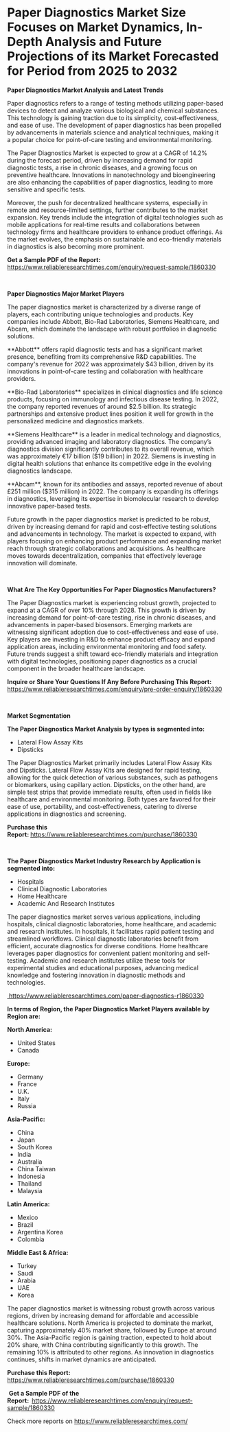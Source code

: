 <p><h1>Paper Diagnostics Market Size Focuses on Market Dynamics, In-Depth Analysis and Future Projections of its Market Forecasted for Period from 2025 to 2032</h1></p><p><strong>Paper Diagnostics Market Analysis and Latest Trends</strong></p>
<p><p>Paper diagnostics refers to a range of testing methods utilizing paper-based devices to detect and analyze various biological and chemical substances. This technology is gaining traction due to its simplicity, cost-effectiveness, and ease of use. The development of paper diagnostics has been propelled by advancements in materials science and analytical techniques, making it a popular choice for point-of-care testing and environmental monitoring.</p><p>The Paper Diagnostics Market is expected to grow at a CAGR of 14.2% during the forecast period, driven by increasing demand for rapid diagnostic tests, a rise in chronic diseases, and a growing focus on preventive healthcare. Innovations in nanotechnology and bioengineering are also enhancing the capabilities of paper diagnostics, leading to more sensitive and specific tests.</p><p>Moreover, the push for decentralized healthcare systems, especially in remote and resource-limited settings, further contributes to the market expansion. Key trends include the integration of digital technologies such as mobile applications for real-time results and collaborations between technology firms and healthcare providers to enhance product offerings. As the market evolves, the emphasis on sustainable and eco-friendly materials in diagnostics is also becoming more prominent.</p></p>
<p><strong>Get a Sample PDF of the Report:&nbsp;</strong> <a href="https://www.reliableresearchtimes.com/enquiry/request-sample/1860330?utm_campaign=2723&utm_medium=2&utm_source=Github&utm_content=ia&utm_term=03032025&utm_id=paper-diagnostics">https://www.reliableresearchtimes.com/enquiry/request-sample/1860330</a></p>
<p>&nbsp;</p>
<p><strong>Paper Diagnostics Major Market Players</strong></p>
<p><p>The paper diagnostics market is characterized by a diverse range of players, each contributing unique technologies and products. Key companies include Abbott, Bio-Rad Laboratories, Siemens Healthcare, and Abcam, which dominate the landscape with robust portfolios in diagnostic solutions.</p><p>**Abbott** offers rapid diagnostic tests and has a significant market presence, benefiting from its comprehensive R&D capabilities. The company's revenue for 2022 was approximately $43 billion, driven by its innovations in point-of-care testing and collaboration with healthcare providers.</p><p>**Bio-Rad Laboratories** specializes in clinical diagnostics and life science products, focusing on immunology and infectious disease testing. In 2022, the company reported revenues of around $2.5 billion. Its strategic partnerships and extensive product lines position it well for growth in the personalized medicine and diagnostics markets.</p><p>**Siemens Healthcare** is a leader in medical technology and diagnostics, providing advanced imaging and laboratory diagnostics. The company’s diagnostics division significantly contributes to its overall revenue, which was approximately €17 billion ($19 billion) in 2022. Siemens is investing in digital health solutions that enhance its competitive edge in the evolving diagnostics landscape.</p><p>**Abcam**, known for its antibodies and assays, reported revenue of about £251 million ($315 million) in 2022. The company is expanding its offerings in diagnostics, leveraging its expertise in biomolecular research to develop innovative paper-based tests.</p><p>Future growth in the paper diagnostics market is predicted to be robust, driven by increasing demand for rapid and cost-effective testing solutions and advancements in technology. The market is expected to expand, with players focusing on enhancing product performance and expanding market reach through strategic collaborations and acquisitions. As healthcare moves towards decentralization, companies that effectively leverage innovation will dominate.</p></p>
<p>&nbsp;</p>
<p><strong>What Are The Key Opportunities For Paper Diagnostics Manufacturers?</strong></p>
<p><p>The Paper Diagnostics market is experiencing robust growth, projected to expand at a CAGR of over 10% through 2028. This growth is driven by increasing demand for point-of-care testing, rise in chronic diseases, and advancements in paper-based biosensors. Emerging markets are witnessing significant adoption due to cost-effectiveness and ease of use. Key players are investing in R&D to enhance product efficacy and expand application areas, including environmental monitoring and food safety. Future trends suggest a shift toward eco-friendly materials and integration with digital technologies, positioning paper diagnostics as a crucial component in the broader healthcare landscape.</p></p>
<p><strong>Inquire or Share Your Questions If Any Before Purchasing This Report:</strong> <a href="https://www.reliableresearchtimes.com/enquiry/pre-order-enquiry/1860330?utm_campaign=2723&utm_medium=2&utm_source=Github&utm_content=ia&utm_term=03032025&utm_id=paper-diagnostics">https://www.reliableresearchtimes.com/enquiry/pre-order-enquiry/1860330</a></p>
<p>&nbsp;</p>
<p><strong>Market Segmentation</strong></p>
<p><strong>The Paper Diagnostics Market Analysis by types is segmented into:</strong></p>
<p><ul><li>Lateral Flow Assay Kits</li><li>Dipsticks</li></ul></p>
<p><p>The Paper Diagnostics Market primarily includes Lateral Flow Assay Kits and Dipsticks. Lateral Flow Assay Kits are designed for rapid testing, allowing for the quick detection of various substances, such as pathogens or biomarkers, using capillary action. Dipsticks, on the other hand, are simple test strips that provide immediate results, often used in fields like healthcare and environmental monitoring. Both types are favored for their ease of use, portability, and cost-effectiveness, catering to diverse applications in diagnostics and screening.</p></p>
<p><strong>Purchase this Report:&nbsp;</strong><a href="https://www.reliableresearchtimes.com/purchase/1860330?utm_campaign=2723&utm_medium=2&utm_source=Github&utm_content=ia&utm_term=03032025&utm_id=paper-diagnostics">https://www.reliableresearchtimes.com/purchase/1860330</a></p>
<p>&nbsp;</p>
<p><strong>The Paper Diagnostics Market Industry Research by Application is segmented into:</strong></p>
<p><ul><li>Hospitals</li><li>Clinical Diagnostic Laboratories</li><li>Home Healthcare</li><li>Academic And Research Institutes</li></ul></p>
<p><p>The paper diagnostics market serves various applications, including hospitals, clinical diagnostic laboratories, home healthcare, and academic and research institutes. In hospitals, it facilitates rapid patient testing and streamlined workflows. Clinical diagnostic laboratories benefit from efficient, accurate diagnostics for diverse conditions. Home healthcare leverages paper diagnostics for convenient patient monitoring and self-testing. Academic and research institutes utilize these tools for experimental studies and educational purposes, advancing medical knowledge and fostering innovation in diagnostic methods and technologies.</p></p>
<p><a href="https://www.reliableresearchtimes.com/paper-diagnostics-r1860330?utm_campaign=2723&utm_medium=2&utm_source=Github&utm_content=ia&utm_term=03032025&utm_id=paper-diagnostics">&nbsp;https://www.reliableresearchtimes.com/paper-diagnostics-r1860330</a></p>
<p><strong>In terms of Region, the Paper Diagnostics Market Players available by Region are:</strong></p>
<p>
    <p> <strong> North America: </strong>
        <ul>
            <li>United States</li>
            <li>Canada</li>
        </ul>
        </p> 
    <p> <strong> Europe: </strong>
        <ul>
            <li>Germany</li>
            <li>France</li>
            <li>U.K.</li>
            <li>Italy</li>
            <li>Russia</li>
        </ul>
        </p> 
    <p> <strong> Asia-Pacific: </strong>
        <ul>
            <li>China</li>
            <li>Japan</li>
            <li>South Korea</li>
            <li>India</li>
            <li>Australia</li>
            <li>China Taiwan</li>
            <li>Indonesia</li>
            <li>Thailand</li>
            <li>Malaysia</li>
        </ul>
        </p> 
    <p> <strong> Latin America: </strong>
        <ul>
            <li>Mexico</li>
            <li>Brazil</li>
            <li>Argentina Korea</li>
            <li>Colombia</li>
        </ul>
        </p> 
    <p> <strong> Middle East & Africa: </strong>
        <ul>
            <li>Turkey</li>
            <li>Saudi</li>
            <li>Arabia</li>
            <li>UAE</li>
            <li>Korea</li>
        </ul>
    </p>
    </p>
<p><p>The paper diagnostics market is witnessing robust growth across various regions, driven by increasing demand for affordable and accessible healthcare solutions. North America is projected to dominate the market, capturing approximately 40% market share, followed by Europe at around 30%. The Asia-Pacific region is gaining traction, expected to hold about 20% share, with China contributing significantly to this growth. The remaining 10% is attributed to other regions. As innovation in diagnostics continues, shifts in market dynamics are anticipated.</p></p>
<p><strong>Purchase this Report: </strong><a href="https://www.reliableresearchtimes.com/purchase/1860330?utm_campaign=2723&utm_medium=2&utm_source=Github&utm_content=ia&utm_term=03032025&utm_id=paper-diagnostics">https://www.reliableresearchtimes.com/purchase/1860330</a></p>
<p>&nbsp;<strong>Get a Sample PDF of the Report:&nbsp;&nbsp;</strong><a href="https://www.reliableresearchtimes.com/enquiry/request-sample/1860330?utm_campaign=2723&utm_medium=2&utm_source=Github&utm_content=ia&utm_term=03032025&utm_id=paper-diagnostics">https://www.reliableresearchtimes.com/enquiry/request-sample/1860330</a></p>
<p><strong></strong></p>
<p>Check more reports on <a href="https://www.reliableresearchtimes.com/?utm_campaign=2723&utm_medium=2&utm_source=Github&utm_content=ia&utm_term=03032025&utm_id=paper-diagnostics">https://www.reliableresearchtimes.com/</a></p>
